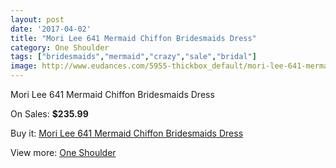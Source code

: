 ```yaml
---
layout: post
date: '2017-04-02'
title: "Mori Lee 641 Mermaid Chiffon Bridesmaids Dress"
category: One Shoulder
tags: ["bridesmaids","mermaid","crazy","sale","bridal"]
image: http://www.eudances.com/5955-thickbox_default/mori-lee-641-mermaid-chiffon-bridesmaids-dress.jpg
---
```

Mori Lee 641 Mermaid Chiffon Bridesmaids Dress

On Sales: **$235.99**
<a href="https://www.eudances.com/en/one-shoulder/2110-mori-lee-641-mermaid-chiffon-bridesmaids-dress.html"><amp-img layout="responsive" width="600" height="600" src="//www.eudances.com/5955-thickbox_default/mori-lee-641-mermaid-chiffon-bridesmaids-dress.jpg" alt="Mori Lee 641 Mermaid Chiffon Bridesmaids Dress 0" /></a>

Buy it: [Mori Lee 641 Mermaid Chiffon Bridesmaids Dress](https://www.eudances.com/en/one-shoulder/2110-mori-lee-641-mermaid-chiffon-bridesmaids-dress.html "Mori Lee 641 Mermaid Chiffon Bridesmaids Dress")

View more: [One Shoulder](https://www.eudances.com/en/23-one-shoulder "One Shoulder")